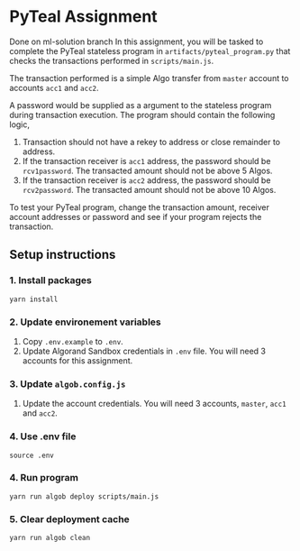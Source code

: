 # PyTeal Assignment

Done on ml-solution branch
In this assignment, you will be tasked to complete the PyTeal stateless program in `artifacts/pyteal_program.py` that checks the transactions performed in `scripts/main.js`.

The transaction performed is a simple Algo transfer from `master` account to accounts `acc1` and `acc2`.

A password would be supplied as a argument to the stateless program during transaction execution. The program should contain the following logic,

1. Transaction should not have a rekey to address or close remainder to address.
2. If the transaction receiver is `acc1` address, the password should be `rcv1password`. The transacted amount should not be above 5 Algos.
3. If the transaction receiver is `acc2` address, the password should be `rcv2password`. The transacted amount should not be above 10 Algos.

To test your PyTeal program, change the transaction amount, receiver account addresses or password and see if your program rejects the transaction.

## Setup instructions

### 1. Install packages
```
yarn install
```

### 2. Update environement variables
1. Copy `.env.example` to `.env`.
2. Update Algorand Sandbox credentials in `.env` file. You will need 3 accounts for this assignment.

### 3. Update `algob.config.js`
1. Update the account credentials. You will need 3 accounts, `master`, `acc1` and `acc2`.

### 4. Use .env file
```
source .env
```

### 4. Run program
```
yarn run algob deploy scripts/main.js
```

### 5. Clear deployment cache
```
yarn run algob clean
```
